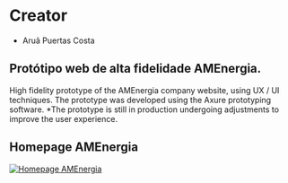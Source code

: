 # Creator

* Aruã Puertas Costa

## Protótipo web de alta fidelidade AMEnergia.
 
 High fidelity prototype of the AMEnergia company website, using UX / UI techniques. 
 The prototype was developed using the Axure prototyping software.
 *The prototype is still in production undergoing adjustments to improve the user experience. 
 
 ## Homepage AMEnergia
 
 [![Homepage AMEnergia]()]()
